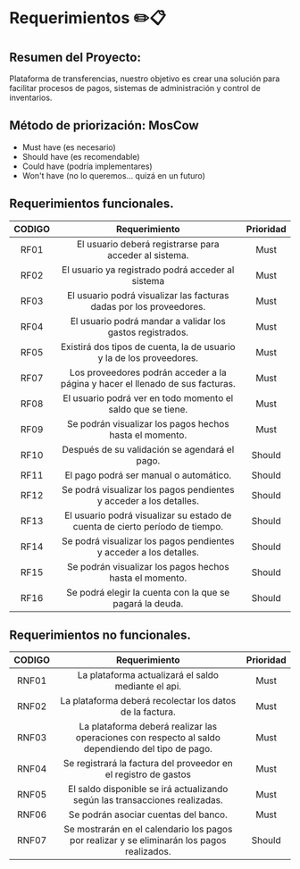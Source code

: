 # **Requerimientos** ✏️📋

## **Resumen del Proyecto:** 
 
Plataforma de transferencias, nuestro objetivo es crear una solución para facilitar procesos de pagos, sistemas de administración y control de inventarios.

## **Método de priorización:** MosCow

- Must have (es necesario)
- Should have (es recomendable)
- Could have (podría implementares)
- Won't have (no lo queremos... quizá en un futuro)


## **Requerimientos funcionales.**


|**CODIGO**|**Requerimiento**|**Prioridad**|
| :-: | :-: | :-: |
|RF01|El usuario deberá registrarse para acceder al sistema.|Must|
|RF02|El usuario ya registrado podrá acceder al sistema |Must|
|RF03|El usuario podrá visualizar las facturas dadas por los proveedores.|Must|
|RF04|El usuario podrá mandar a validar los gastos registrados.|Must|
|RF05|Existirá dos tipos de cuenta, la de usuario y la de los proveedores.|Must|
|RF07|Los proveedores podrán acceder a la página y hacer el llenado de sus facturas.|Must|
|RF08|El usuario podrá ver en todo momento el saldo que se tiene.|Must|
|RF09|Se podrán visualizar los pagos hechos hasta el momento.|Must|
|RF10|Después de su validación se agendará el pago.|Should|
|RF11|El pago podrá ser manual o automático.|Should|
|RF12|Se podrá visualizar los pagos pendientes y acceder a los detalles.|Should|
|RF13|El usuario podrá visualizar su estado de cuenta de cierto período de tiempo.|Should|
|RF14|Se podrá visualizar los pagos pendientes y acceder a los detalles.|Should|
|RF15|Se podrán visualizar los pagos hechos hasta el momento.|Should|
|RF16|Se podrá elegir la cuenta con la que se pagará la deuda.|Should|

## **Requerimientos no funcionales.**


|**CODIGO**|**Requerimiento**|**Prioridad**|
| :-: | :-: | :-: |
|RNF01|La plataforma actualizará el saldo mediante el api.|Must|
|RNF02|La plataforma deberá recolectar los datos de la factura.|Must|
|RNF03|La plataforma deberá realizar las operaciones con respecto al saldo dependiendo del tipo de pago.|Must|
|RNF04|Se registrará la factura del proveedor en el registro de gastos|Must|
|RNF05|El saldo disponible se irá actualizando según las transacciones realizadas.|Must|
|RNF06|Se podrán asociar cuentas del banco. |Must|
|RNF07|Se mostrarán en el calendario los pagos por realizar y se eliminarán los pagos realizados.|Should|

